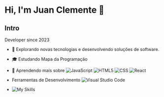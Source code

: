# Hi, I'm Juan Clemente 👋

## Intro

Developer since 2023
- 🤔 Explorando novas tecnologias e desenvolvendo soluções de software.
- 🎓 Estudando Mapa da Programação 
- 🌱 Aprendendo mais sobre ![JavaScript](https://img.shields.io/badge/-JavaScript-333333?style=flat&logo=javascript) ![HTML5](https://img.shields.io/badge/-HTML5-333333?style=flat&logo=HTML5) ![CSS](https://img.shields.io/badge/-CSS-333333?style=flat&logo=CSS3&logoColor=1572B6) ![React](https://img.shields.io/badge/-React-333333?style=flat&logo=react)
- Ferramentas de Desenvolvimento ![Visual Studio Code](https://img.shields.io/badge/-Visual%20Studio%20Code-333333?style=flat&logo=visual-studio-code&logoColor=007ACC)

- ![My Skills](https://skillicons.dev/icons?i=js,html,css,react)



